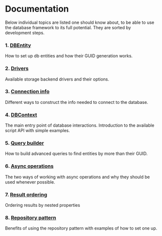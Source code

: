 # Documentation 
Below individual topics are listed one should know about, to be able to use the database framework to its full potential. They are sorted by development steps.

### 1. [DBEntity](db-entity.md)
How to set up db entities and how their GUID generation works.

### 2. [Drivers](drivers/index.md)
Available storage backend drivers and their options.

### 3. [Connection info](connection-info.md)
Different ways to construct the info needed to connect to the database.

### 4. [DBContext](db-context.md)
The main entry point of database interactions. Introduction to the available script API with simple examples.

### 5. [Query builder](query-builder.md)
How to build advanced queries to find entities by more than their GUID.

### 6. [Async operations](async-operations.md)
The two ways of working with async operations and why they should be used whenever possible.

### 7. [Result ordering](result-ordering.md)
Ordering results by nested properties

### 8. [Repository pattern](repositories.md)
Benefits of using the repository pattern with examples of how to set one up.
